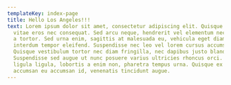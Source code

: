 ```yaml
---
templateKey: index-page
title: Hello Los Angeles!!!
text: Lorem ipsum dolor sit amet, consectetur adipiscing elit. Quisque elementum
  vitae eros nec consequat. Sed arcu neque, hendrerit vel elementum nec, rhoncus
  a tortor. Sed urna enim, sagittis at malesuada eu, vehicula eget diam. In
  interdum tempor eleifend. Suspendisse nec leo vel lorem cursus accumsan.
  Quisque vestibulum tortor nec diam fringilla, nec dapibus justo blandit.
  Suspendisse sed augue ut nunc posuere varius ultricies rhoncus orci. Morbi
  ligula ligula, lobortis a enim non, pharetra tempus urna. Quisque ex erat,
  accumsan eu accumsan id, venenatis tincidunt augue.
---
```

